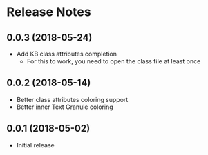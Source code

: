 # Release Notes

## 0.0.3 (2018-05-24)

- Add KB class attributes completion
  - For this to work, you need to open the class file at least once

## 0.0.2 (2018-05-14)

- Better class attributes coloring support
- Better inner Text Granule coloring

## 0.0.1 (2018-05-02)

- Initial release